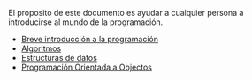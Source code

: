 El proposito de este documento es ayudar a cualquier persona a introducirse al mundo de la programación. 

+ [Breve introducción a la programación](INTRO.md) 
+ [Algoritmos](ALGO.md)
+ [Estructuras de datos](DATA.md)
+ [Programación Orientada a Objectos](POO.md)
